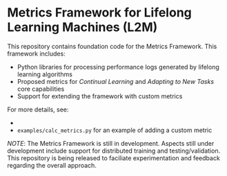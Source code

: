 # Metrics Framework for Lifelong Learning Machines (L2M)

This repository contains foundation code for the Metrics Framework. This framework includes:

* Python libraries for processing performance logs generated by lifelong learning algorithms 
* Proposed metrics for *Continual Learning* and *Adapting to New Tasks* core capabilities
* Support for extending the framework with custom metrics

For more details, see:

* 
* `examples/calc_metrics.py` for an example of adding a custom metric

*NOTE*: The Metrics Framework is still in development. Aspects still under development include support for distributed training and testing/validation. This repository is being released to faciliate experimentation and feedback regarding the overall approach.
